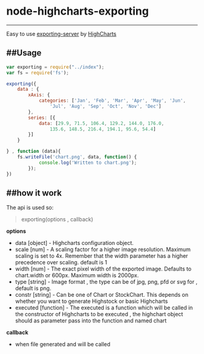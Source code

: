 # node-highcharts-exporting
-----
Easy to use [exporting-server](https://github.com/highslide-software/highcharts.com/tree/master/exporting-server/phantomjs) by [HighCharts](http://www.highcharts.com/component/content/article/2-news/52-serverside-generated-charts)

##Usage
----
``` javascript
var exporting = require("../index");
var fs = require('fs');

exporting({
    data : {
        xAxis: {
            categories: ['Jan', 'Feb', 'Mar', 'Apr', 'May', 'Jun',
                'Jul', 'Aug', 'Sep', 'Oct', 'Nov', 'Dec']
        },
        series: [{
            data: [29.9, 71.5, 106.4, 129.2, 144.0, 176.0,
                135.6, 148.5, 216.4, 194.1, 95.6, 54.4]
        }]
    }

} , function (data){
    fs.writeFile('chart.png', data, function() {
            console.log('Written to chart.png');
        });
})
```

##how it work
----
The api is used so:
> exporting(options , callback)

**options**
- data [object]       - Highcharts configuration object.
- scale [num]      - A scaling factor for a higher image resolution. Maximum scaling is set to 4x. Remember that the width parameter has a higher precedence over scaling. default is 1
- width [num]       - The exact pixel width of the exported image. Defaults to chart.width or 600px. Maximum width is 2000px.
- type [string]       - Image format , the type can be of jpg, png, pfd or svg for , default is png.
- constr [string]      - Can be one of Chart or StockChart. This depends on whether you want to generate Highstock or basic Highcharts
- executed [function]   - The executed is a function which will be called in the constructor of Highcharts to be executed , the highchart object should  as parameter pass into the function and named chart

**callback**
-  when file generated and will be called


